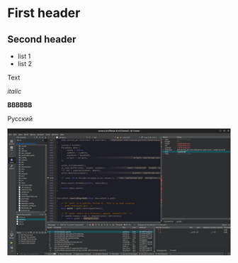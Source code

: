# First header

## Second header

* list 1
* list 2

Text

*italic*

**BBBBBB**

Русский

![PIC](dir/nix_hacking_1.png)